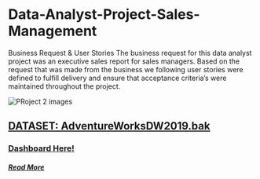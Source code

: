 # Data-Analyst-Project-Sales-Management
Business Request & User Stories
The business request for this data analyst project was an executive sales report for sales managers. Based on the request that was made from the business we following user stories were defined to fulfill delivery and ensure that acceptance criteria’s were maintained throughout the project.

![PRoject 2 images](https://user-images.githubusercontent.com/79313369/192095251-bbe0145a-4265-4ed6-8e16-9abba817cfd1.png)



## <a href="https://learn.microsoft.com/en-us/sql/samples/adventureworks-install-configure?view=sql-server-ver16&tabs=ssms" target="_blank">DATASET: AdventureWorksDW2019.bak</a>

### <a href="https://app.powerbi.com/view?r=eyJrIjoiZGQ2YjI1NjgtMDFiYS00YTMzLTgxZTEtYjM5ZTEyY2M1YTBiIiwidCI6IjMzYTJhMWQwLTI1MDgtNGJkNC05M2Y0LWRlYmRhMDM1MmFmYyIsImMiOjh9" target="_blank">Dashboard Here!</a>

##### <a href="https://medium.com/@shashwatsaxena00555/data-analyst-project-sales-management-e94b3d960569" target="_blank">Read More</a>
